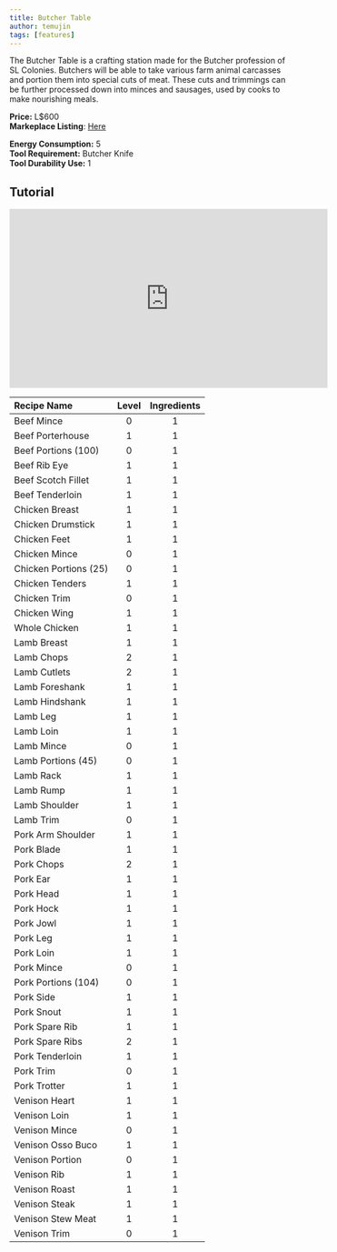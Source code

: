 ```yaml
---
title: Butcher Table
author: temujin
tags: [features]
---
```

The Butcher Table is a crafting station made for the Butcher profession of SL Colonies. Butchers will be able to take various farm animal carcasses and portion them into special cuts of meat. These cuts and trimmings can be further processed down into minces and sausages, used by cooks to make nourishing meals.

**Price:** L$600<br>
**Markeplace Listing**: [Here](https://marketplace.secondlife.com/p/SLC-Craftables-Butcher-Table/20794241)<br>

**Energy Consumption:** 5<br>
**Tool Requirement:** Butcher Knife<br>
**Tool Durability Use:** 1

## Tutorial
<iframe width="560" height="315" src="https://www.youtube.com/embed/Hq2_vf60ejA" frameborder="0" allow="accelerometer; autoplay; clipboard-write; encrypted-media; gyroscope; picture-in-picture" allowfullscreen></iframe>

| Recipe Name           | Level | Ingredients |
|:----------------------|:-----:|:-----------:|
| Beef Mince            |   0   |     1       |
| Beef Porterhouse      |   1   |     1       |
| Beef Portions (100)   |   0   |     1       |
| Beef Rib Eye          |   1   |     1       |
| Beef Scotch Fillet    |   1   |     1       |
| Beef Tenderloin       |   1   |     1       |
| Chicken Breast        |   1   |     1       |
| Chicken Drumstick     |   1   |     1       |
| Chicken Feet          |   1   |     1       |
| Chicken Mince         |   0   |     1       |
| Chicken Portions (25) |   0   |     1       |
| Chicken Tenders       |   1   |     1       |
| Chicken Trim          |   0   |     1       |
| Chicken Wing          |   1   |     1       |
| Whole Chicken         |   1   |     1       |
| Lamb Breast           |   1   |     1       |
| Lamb Chops            |   2   |     1       |
| Lamb Cutlets          |   2   |     1       |
| Lamb Foreshank        |   1   |     1       |
| Lamb Hindshank        |   1   |     1       |
| Lamb Leg              |   1   |     1       |
| Lamb Loin             |   1   |     1       |
| Lamb Mince            |   0   |     1       |
| Lamb Portions (45)    |   0   |     1       |
| Lamb Rack             |   1   |     1       |
| Lamb Rump             |   1   |     1       |
| Lamb Shoulder         |   1   |     1       |
| Lamb Trim             |   0   |     1       |
| Pork Arm Shoulder     |   1   |     1       |
| Pork Blade            |   1   |     1       |
| Pork Chops            |   2   |     1       |
| Pork Ear              |   1   |     1       |
| Pork Head             |   1   |     1       |
| Pork Hock             |   1   |     1       |
| Pork Jowl             |   1   |     1       |
| Pork Leg              |   1   |     1       |
| Pork Loin             |   1   |     1       |
| Pork Mince            |   0   |     1       |
| Pork Portions (104)   |   0   |     1       |
| Pork Side             |   1   |     1       |
| Pork Snout            |   1   |     1       |
| Pork Spare Rib        |   1   |     1       |
| Pork Spare Ribs       |   2   |     1       |
| Pork Tenderloin       |   1   |     1       |
| Pork Trim             |   0   |     1       |
| Pork Trotter          |   1   |     1       |
| Venison Heart         |   1   |     1       |
| Venison Loin          |   1   |     1       |
| Venison Mince         |   0   |     1       |
| Venison Osso Buco     |   1   |     1       |
| Venison Portion       |   0   |     1       |
| Venison Rib           |   1   |     1       |
| Venison Roast         |   1   |     1       |
| Venison Steak         |   1   |     1       |
| Venison Stew Meat     |   1   |     1       |
| Venison Trim          |   0   |     1       |
